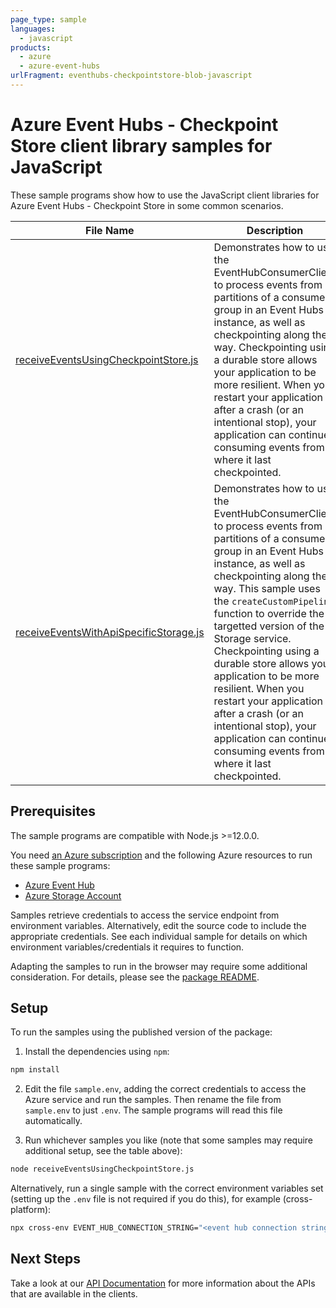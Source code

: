 ```yaml
---
page_type: sample
languages:
  - javascript
products:
  - azure
  - azure-event-hubs
urlFragment: eventhubs-checkpointstore-blob-javascript
---
```


# Azure Event Hubs - Checkpoint Store client library samples for JavaScript

These sample programs show how to use the JavaScript client libraries for Azure Event Hubs - Checkpoint Store in some common scenarios.

| **File Name**                                                                 | **Description**                                                                                                                                                                                                                                                                                                                                                                                                                                                                                                                            |
| ----------------------------------------------------------------------------- | ------------------------------------------------------------------------------------------------------------------------------------------------------------------------------------------------------------------------------------------------------------------------------------------------------------------------------------------------------------------------------------------------------------------------------------------------------------------------------------------------------------------------------------------ |
| [receiveEventsUsingCheckpointStore.js][receiveeventsusingcheckpointstore]     | Demonstrates how to use the EventHubConsumerClient to process events from all partitions of a consumer group in an Event Hubs instance, as well as checkpointing along the way. Checkpointing using a durable store allows your application to be more resilient. When you restart your application after a crash (or an intentional stop), your application can continue consuming events from where it last checkpointed.                                                                                                                |
| [receiveEventsWithApiSpecificStorage.js][receiveeventswithapispecificstorage] | Demonstrates how to use the EventHubConsumerClient to process events from all partitions of a consumer group in an Event Hubs instance, as well as checkpointing along the way. This sample uses the `createCustomPipeline` function to override the targetted version of the Storage service. Checkpointing using a durable store allows your application to be more resilient. When you restart your application after a crash (or an intentional stop), your application can continue consuming events from where it last checkpointed. |

## Prerequisites

The sample programs are compatible with Node.js >=12.0.0.

You need [an Azure subscription][freesub] and the following Azure resources to run these sample programs:

- [Azure Event Hub][createinstance_azureeventhub]
- [Azure Storage Account][createinstance_azurestorageaccount]

Samples retrieve credentials to access the service endpoint from environment variables. Alternatively, edit the source code to include the appropriate credentials. See each individual sample for details on which environment variables/credentials it requires to function.

Adapting the samples to run in the browser may require some additional consideration. For details, please see the [package README][package].

## Setup

To run the samples using the published version of the package:

1. Install the dependencies using `npm`:

```bash
npm install
```

2. Edit the file `sample.env`, adding the correct credentials to access the Azure service and run the samples. Then rename the file from `sample.env` to just `.env`. The sample programs will read this file automatically.

3. Run whichever samples you like (note that some samples may require additional setup, see the table above):

```bash
node receiveEventsUsingCheckpointStore.js
```

Alternatively, run a single sample with the correct environment variables set (setting up the `.env` file is not required if you do this), for example (cross-platform):

```bash
npx cross-env EVENT_HUB_CONNECTION_STRING="<event hub connection string>" EVENT_HUB_NAME="<event hub name>" EVENT_HUB_CONSUMER_GROUP="<event hub consumer group>" STORAGE_CONTAINER_URL="<storage container url>" STORAGE_ACCOUNT_NAME="<storage account name>" STORAGE_ACCOUNT_KEY="<storage account key>" node receiveEventsUsingCheckpointStore.js
```

## Next Steps

Take a look at our [API Documentation][apiref] for more information about the APIs that are available in the clients.

[receiveeventsusingcheckpointstore]: https://github.com/Azure/azure-sdk-for-js/blob/master/sdk/eventhub/eventhubs-checkpointstore-blob/samples/v1/javascript/receiveEventsUsingCheckpointStore.js
[receiveeventswithapispecificstorage]: https://github.com/Azure/azure-sdk-for-js/blob/master/sdk/eventhub/eventhubs-checkpointstore-blob/samples/v1/javascript/receiveEventsWithApiSpecificStorage.js
[apiref]: https://docs.microsoft.com/javascript/api/@azure/eventhubs-checkpointstore-blob
[freesub]: https://azure.microsoft.com/free/
[createinstance_azureeventhub]: https://docs.microsoft.com/azure/event-hubs/event-hubs-create
[createinstance_azurestorageaccount]: https://docs.microsoft.com/azure/storage/common/storage-account-overview
[package]: https://github.com/Azure/azure-sdk-for-js/tree/master/sdk/eventhub/eventhubs-checkpointstore-blob/README.md
